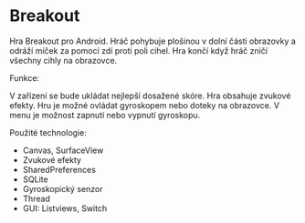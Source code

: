 # Breakout

Hra Breakout pro Android. Hráč pohybuje plošinou v dolní části obrazovky a odráží míček za pomocí zdí proti poli cihel. Hra končí když hráč zničí všechny cihly na obrazovce.


Funkce:

V zařízení se bude ukládat nejlepší dosažené skóre.
Hra obsahuje zvukové efekty.
Hru je možné ovládat gyroskopem nebo doteky na obrazovce. V menu je možnost zapnutí nebo vypnutí gyroskopu.

Použité technologie:
- Canvas, SurfaceView
- Zvukové efekty
- SharedPreferences
- SQLite
- Gyroskopický senzor
- Thread
- GUI: Listviews, Switch
